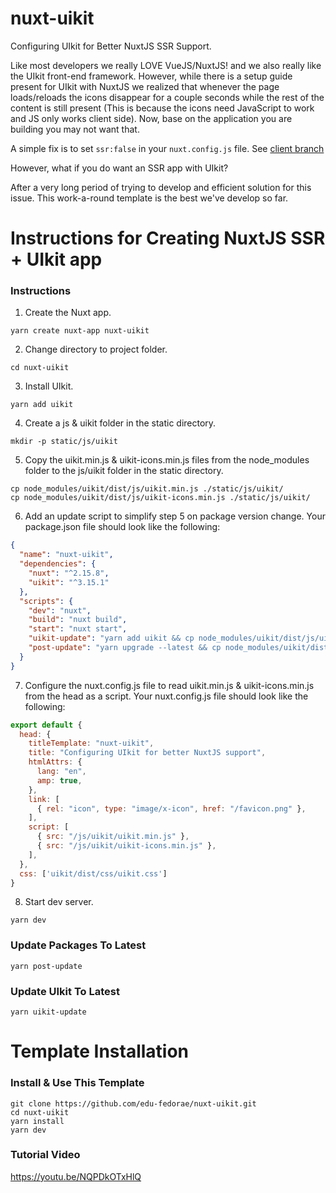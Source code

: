 # nuxt-uikit
Configuring UIkit for Better NuxtJS SSR Support.

Like most developers we really LOVE VueJS/NuxtJS! and we also really like the UIkit front-end framework. However, while there is a setup guide present for UIkit with NuxtJS we realized that whenever the page loads/reloads the icons disappear for a couple seconds while the rest of the content is still present (This is because the icons need JavaScript to work and JS only works client side). Now, base on the application you are building you may not want that.

A simple fix is to set `ssr:false` in your `nuxt.config.js` file. 
See [client branch](https://github.com/edu-fedorae/nuxt-uikit/tree/client)

However, what if you do want an SSR app with UIkit? 

After a very long period of trying to develop and efficient solution for this issue. This work-a-round template is the best we've develop so far.

# Instructions for Creating NuxtJS SSR + UIkit app
### Instructions
1. Create the Nuxt app.
```
yarn create nuxt-app nuxt-uikit
```
2. Change directory to project folder.
```
cd nuxt-uikit
```
3. Install UIkit.
```
yarn add uikit
```
4. Create a js & uikit folder in the static directory.
```
mkdir -p static/js/uikit
```
5. Copy the uikit.min.js & uikit-icons.min.js files from the node_modules folder to the js/uikit folder in the static directory.
```
cp node_modules/uikit/dist/js/uikit.min.js ./static/js/uikit/
cp node_modules/uikit/dist/js/uikit-icons.min.js ./static/js/uikit/
```
6. Add an update script to simplify step 5 on package version change.
Your package.json file should look like the following:
```json
{
  "name": "nuxt-uikit",
  "dependencies": {
    "nuxt": "^2.15.8",
    "uikit": "^3.15.1"
  },
  "scripts": {
    "dev": "nuxt",
    "build": "nuxt build",
    "start": "nuxt start",
    "uikit-update": "yarn add uikit && cp node_modules/uikit/dist/js/uikit.min.js ./static/js/uikit/ && cp node_modules/uikit/dist/js/uikit-icons.min.js ./static/js/uikit/",
    "post-update": "yarn upgrade --latest && cp node_modules/uikit/dist/js/uikit.min.js ./static/js/uikit/ && cp node_modules/uikit/dist/js/uikit-icons.min.js ./static/js/uikit/"
  }
}
```
7. Configure the nuxt.config.js file to read uikit.min.js & uikit-icons.min.js from the head as a script.
Your nuxt.config.js file should look like the following:
```js
export default {
  head: {
    titleTemplate: "nuxt-uikit",
    title: "Configuring UIkit for better NuxtJS support",
    htmlAttrs: {
      lang: "en",
      amp: true,
    },
    link: [
      { rel: "icon", type: "image/x-icon", href: "/favicon.png" },
    ],
    script: [
      { src: "/js/uikit/uikit.min.js" },
      { src: "/js/uikit/uikit-icons.min.js" },
    ],
  },
  css: ['uikit/dist/css/uikit.css']
}
 ```
8. Start dev server.
```
yarn dev
```

### Update Packages To Latest
```
yarn post-update
```

### Update UIkit To Latest
```
yarn uikit-update
```

# Template Installation
### Install & Use This Template
```
git clone https://github.com/edu-fedorae/nuxt-uikit.git
cd nuxt-uikit
yarn install
yarn dev
```

### Tutorial Video
https://youtu.be/NQPDkOTxHlQ
